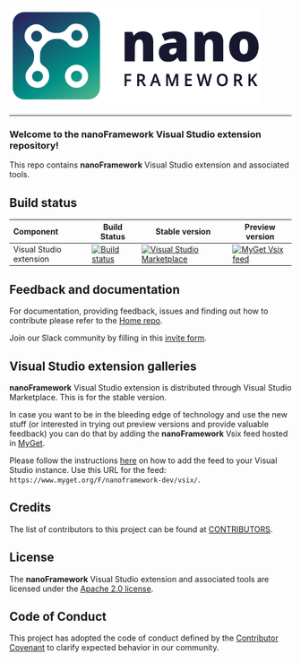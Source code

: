 ![nanoFramework logo](https://github.com/nanoframework/Home/blob/master/resources/logo/nanoFramework-repo-logo.png)

-----

### Welcome to the **nanoFramework** Visual Studio extension repository!

This repo contains **nanoFramework** Visual Studio extension and associated tools.


## Build status

| Component | Build Status | Stable version | Preview version |
|:-|---|---|---|
| Visual Studio extension | [![Build status](https://ci.appveyor.com/api/projects/status/9mtqen1wi0tv8x54?svg=true)](https://ci.appveyor.com/project/nfbot/nf-visual-studio-extension) | [![Visual Studio Marketplace](https://img.shields.io/vscode-marketplace/v/vs-publisher-1470366.nanoFrameworkVS2017Extension.svg)]() | [![MyGet Vsix feed](https://img.shields.io/badge/MyGet%20Vsix%20feed-(preview)-yellow.svg)](https://www.myget.org/feed/nanoframework-dev/package/vsix/47973986-ed3c-4b64-ba40-a9da73b44ef7) |


## Feedback and documentation

For documentation, providing feedback, issues and finding out how to contribute please refer to the [Home repo](https://github.com/nanoframework/Home).

Join our Slack community by filling in this [invite form](https://nanoframework.wordpress.com/slack-invite-form/).


## Visual Studio extension galleries

**nanoFramework** Visual Studio extension is distributed through Visual Studio Marketplace. This is for the stable version.

In case you want to be in the bleeding edge of technology and use the new stuff (or interested in trying out preview versions and provide valuable feedback) you can do that by adding the **nanoFramework** Vsix feed hosted in [MyGet](https://www.myget.org/gallery/nanoframework-dev).

Please follow the instructions [here](http://docs.myget.org/docs/walkthrough/getting-started-with-vsix#Working_with_your_Vsix_feed) on how to add the feed to your Visual Studio instance. 
Use this URL for the feed: `https://www.myget.org/F/nanoframework-dev/vsix/`.


## Credits

The list of contributors to this project can be found at [CONTRIBUTORS](https://github.com/nanoframework/Home/blob/master/CONTRIBUTORS.md).


## License

The **nanoFramework** Visual Studio extension and associated tools are licensed under the [Apache 2.0 license](http://www.apache.org/licenses/LICENSE-2.0).


## Code of Conduct
This project has adopted the code of conduct defined by the [Contributor Covenant](http://contributor-covenant.org/)
to clarify expected behavior in our community.
